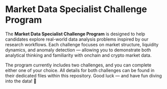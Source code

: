 # Market Data Specialist Challenge Program

The **Market Data Specialist Challenge Program** is designed to help candidates explore real-world data analysis problems inspired by our research workflows. Each challenge focuses on market structure, liquidity dynamics, and anomaly detection — allowing you to demonstrate both analytical thinking and familiarity with onchain and crypto market data.

The program currently includes two challenges, and you can complete either one of your choice. All details for both challenges can be found in their dedicated files within this repository.
Good luck — and have fun diving into the data! 🚀
